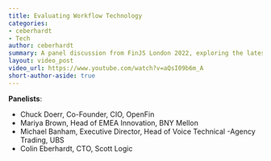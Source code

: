 ```yaml
---
title: Evaluating Workflow Technology
categories:
- ceberhardt
- Tech
author: ceberhardt
summary: A panel discussion from FinJS London 2022, exploring the latest developments in desktop workflows 
layout: video_post
video_url: https://www.youtube.com/watch?v=aQsI09b6m_A
short-author-aside: true
---
```


**Panelists**: 
 - Chuck Doerr, Co-Founder, CIO, OpenFin
 - Mariya Brown, Head of EMEA Innovation, BNY Mellon
 - Michael Banham, Executive Director, Head of Voice Technical -Agency Trading, UBS
 - Colin Eberhardt, CTO, Scott Logic
 